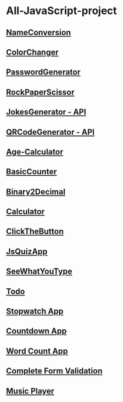 # All-JavaScript-project


## [NameConversion](https://github.com/SushilBhandary/Case-Conversion)
## [ColorChanger](https://github.com/SushilBhandary/Background-Color-changer)
## [PasswordGenerator](https://github.com/SushilBhandary/Password-Generator)
## [RockPaperScissor](https://github.com/SushilBhandary/Rock-Paper-Scissor-Game)
## [JokesGenerator - API](https://github.com/SushilBhandary/Rock-Paper-Scissor-Game)
## [QRCodeGenerator - API](https://github.com/SushilBhandary/QRCodeGenerator/tree/main)
## [Age-Calculator](https://github.com/SushilBhandary/Age-cal)
## [BasicCounter](https://github.com/SushilBhandary/counter)
## [Binary2Decimal](https://github.com/SushilBhandary/Binary-to-Decimal)
## [Calculator](https://github.com/SushilBhandary/Calculator)
## [ClickTheButton](https://github.com/SushilBhandary/Click-Counter)
## [JsQuizApp](https://github.com/SushilBhandary/Jokes-generator)
## [SeeWhatYouType](https://github.com/SushilBhandary/SeeWhatYouType)
## [Todo](https://github.com/SushilBhandary/Todo-lit)
## [Stopwatch App](https://github.com/SushilBhandary/StopWatch)
## [Countdown App](https://github.com/SushilBhandary/Countdown-App)
## [Word Count App](https://github.com/SushilBhandary/word-count)
## [Complete Form Validation](https://github.com/SushilBhandary/Form-Validation)
## [Music Player](https://github.com/SushilBhandary/Music-player)





